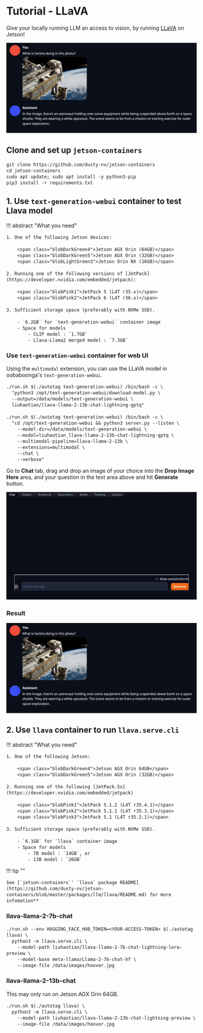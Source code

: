 # Tutorial - LLaVA

Give your locally running LLM an access to vision, by running [LLaVA](https://llava-vl.github.io/) on Jetson!

![](./images/tgwui_multimodal_llava_spacewalk.png)

## Clone and set up `jetson-containers`

```
git clone https://github.com/dusty-nv/jetson-containers
cd jetson-containers
sudo apt update; sudo apt install -y python3-pip
pip3 install -r requirements.txt
```
## 1. Use `text-generation-webui` container to test Llava model

!!! abstract "What you need"

    1. One of the following Jetson devices:

        <span class="blobDarkGreen4">Jetson AGX Orin (64GB)</span>
        <span class="blobDarkGreen5">Jetson AGX Orin (32GB)</span>
        <span class="blobLightGreen3">Jetson Orin NX (16GB)</span>
	   
    2. Running one of the following versions of [JetPack](https://developer.nvidia.com/embedded/jetpack):

        <span class="blobPink1">JetPack 5 (L4T r35.x)</span>
        <span class="blobPink2">JetPack 6 (L4T r36.x)</span>

    3. Sufficient storage space (preferably with NVMe SSD).

        - `6.2GB` for `text-generation-webui` container image
        - Space for models
            - CLIP model : `1.7GB`
            - Llava-Llama2 merged model : `7.3GB`

### Use `text-generation-webui` container for web UI

Using the `multimodal` extension, you can use the LLaVA model in oobaboonga's `text-generation-webui`.

```
./run.sh $(./autotag text-generation-webui) /bin/bash -c \
  "python3 /opt/text-generation-webui/download-model.py \
  --output=/data/models/text-generation-webui \
  liuhaotian/llava-llama-2-13b-chat-lightning-gptq"
  
./run.sh $(./autotag text-generation-webui) /bin/bash -c \
  "cd /opt/text-generation-webui && python3 server.py --listen \
	--model-dir=/data/models/text-generation-webui \
	--model=liuhaotian_llava-llama-2-13b-chat-lightning-gptq \
	--multimodal-pipeline=llava-llama-2-13b \
	--extensions=multimodal \
	--chat \
	--verbose"
```

Go to **Chat** tab, drag and drop an image of your choice into the **Drop Image Here** area, and your question in the text area above and hit **Generate** button.

![](./images/tgwui_llava_drag-n-drop_birds.gif)

### Result

![](./images/tgwui_multimodal_llava_spacewalk.png)

## 2. Use `llava` container to run `llava.serve.cli`

!!! abstract "What you need"

    1. One of the following Jetson:

        <span class="blobDarkGreen4">Jetson AGX Orin 64GB</span>
        <span class="blobDarkGreen5">Jetson AGX Orin (32GB)</span>

    2. Running one of the following [JetPack.5x](https://developer.nvidia.com/embedded/jetpack)

        <span class="blobPink1">JetPack 5.1.2 (L4T r35.4.1)</span>
        <span class="blobPink2">JetPack 5.1.1 (L4T r35.3.1)</span>
        <span class="blobPink3">JetPack 5.1 (L4T r35.2.1)</span>

    3. Sufficient storage space (preferably with NVMe SSD).

        - `6.1GB` for `llava` container image
        - Space for models
            - 7B model : `14GB`, or
            - 13B model : `26GB`

!!! tip ""

    See [`jetson-containers`' `llava` package README](https://github.com/dusty-nv/jetson-containers/blob/master/packages/llm/llava/README.md) for more infomation**



### llava-llama-2-7b-chat

```
./run.sh --env HUGGING_FACE_HUB_TOKEN=<YOUR-ACCESS-TOKEN> $(./autotag llava) \
  python3 -m llava.serve.cli \
    --model-path liuhaotian/llava-llama-2-7b-chat-lightning-lora-preview \
    --model-base meta-llama/Llama-2-7b-chat-hf \
    --image-file /data/images/hoover.jpg
```

### llava-llama-2-13b-chat

This may only run on <span class="blobDarkGreen4">Jetson AGX Orin 64GB</span>.

```
./run.sh $(./autotag llava) \
  python3 -m llava.serve.cli \
    --model-path liuhaotian/llava-llama-2-13b-chat-lightning-preview \
    --image-file /data/images/hoover.jpg
```


<!-- 

## 3. Use `llava` container to run its web UI


#### Terminal 1 : Controller

```
./run.sh $(./autotag llava) 
```

Inside the container, launch a controller (`llava.serve.controller`).

```
python3 -m llava.serve.controller --host 0.0.0.0 --port 10000
```

#### Terminal 2 : Web server

```
docker ps
docker exec -it <CONTAINER_NAME> bash 
```

Inside the container, launch a gradio web server..

```
cp -r /opt/llava/llava/serve/examples/ /usr/local/lib/python3.8/dist-packages/llava/serve/
python3 -m llava.serve.gradio_web_server --controller http://localhost:10000 --model-list-mode reload
```

#### Terminal 3 : Model worker

```
docker ps
docker exec -it <CONTAINER_NAME> bash 
```

Inside the container, launch a model worker.

```
python3 -m llava.serve.model_worker \
    --host 0.0.0.0 \
    --controller http://localhost:10000 --port 40000 \
    --worker http://localhost:40000 \
    --model-path $(huggingface-downloader liuhaotian/llava-llama-2-13b-chat-lightning-preview)
``` -->
